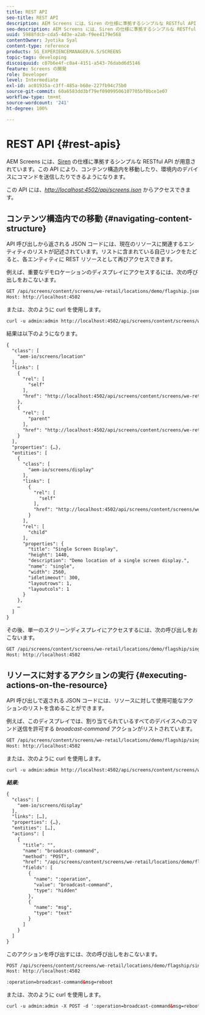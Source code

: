```yaml
---
title: REST API
seo-title: REST API
description: AEM Screens には、Siren の仕様に準拠するシンプルな RESTful API が用意されています。このページの説明に従って、コンテンツ構造内を移動する方法と環境内のデバイスにコマンドを送信する方法を学習します。
seo-description: AEM Screens には、Siren の仕様に準拠するシンプルな RESTful API が用意されています。このページの説明に従って、コンテンツ構造内を移動する方法と環境内のデバイスにコマンドを送信する方法を学習します。
uuid: 5988fdcb-cda5-4d3e-a2ab-f9ee4179e568
contentOwner: Jyotika Syal
content-type: reference
products: SG_EXPERIENCEMANAGER/6.5/SCREENS
topic-tags: developing
discoiquuid: c07b6e4f-c0a4-4151-a543-76dabd6d5146
feature: Screens の開発
role: Developer
level: Intermediate
exl-id: ac01935a-c3ff-485a-b60e-227fb94c75b0
source-git-commit: 60a6583dd3bf79ef09099506107705bf0bce1e07
workflow-type: tm+mt
source-wordcount: '241'
ht-degree: 100%

---
```


# REST API {#rest-apis}

AEM Screens には、[Siren](https://github.com/kevinswiber/siren) の仕様に準拠するシンプルな RESTful API が用意されています。この API により、コンテンツ構造内を移動したり、環境内のデバイスにコマンドを送信したりできるようになります。

この API には、[*http://localhost:4502/api/screens.json*](http://localhost:4502/api/screens.json) からアクセスできます。

## コンテンツ構造内での移動 {#navigating-content-structure}

API 呼び出しから返される JSON コードには、現在のリソースに関連するエンティティのリストが記述されています。リストに含まれている自己リンクをたどると、各エンティティに REST リソースとして再びアクセスできます。

例えば、重要なデモロケーションのディスプレイにアクセスするには、次の呼び出しをおこないます。

```xml
GET /api/screens/content/screens/we-retail/locations/demo/flagship.json HTTP/1.1
Host: http://localhost:4502
```

または、次のように curl を使用します。

```xml
curl -u admin:admin http://localhost:4502/api/screens/content/screens/we-retail/locations/demo/flagship.json
```

結果は以下のようになります。

```xml
{
  "class": [
    "aem-io/screens/location"
  ],
  "links": [
    {
      "rel": [
        "self"
      ],
      "href": "http://localhost:4502/api/screens/content/screens/we-retail/locations/demo/flagship.json"
    },
    {
      "rel": [
        "parent"
      ],
      "href": "http://localhost:4502/api/screens/content/screens/we-retail/locations/demo.json"
    }
  ],
  "properties": {…},
  "entities": [
    {
      "class": [
        "aem-io/screens/display"
      ],
      "links": [
        {
          "rel": [
            "self"
          ],
          "href": "http://localhost:4502/api/screens/content/screens/we-retail/locations/demo/flagship/single.json"
        }
      ],
      "rel": [
        "child"
      ],
      "properties": {
        "title": "Single Screen Display",
        "height": 1440,
        "description": "Demo location of a single screen display.",
        "name": "single",
        "width": 2560,
        "idletimeout": 300,
        "layoutrows": 1,
        "layoutcols": 1
      }
    },
    …
  ]
}
```

その後、単一のスクリーンディスプレイにアクセスするには、次の呼び出しをおこないます。

```xml
GET /api/screens/content/screens/we-retail/locations/demo/flagship/single.json HTTP/1.1
Host: http://localhost:4502
```

## リソースに対するアクションの実行 {#executing-actions-on-the-resource}

API 呼び出しで返される JSON コードには、リソースに対して使用可能なアクションのリストを含めることができます。

例えば、このディスプレイでは、割り当てられているすべてのデバイスへのコマンド送信を許可する *broadcast-command* アクションがリストされています。

```xml
GET /api/screens/content/screens/we-retail/locations/demo/flagship/single.json HTTP/1.1
Host: http://localhost:4502
```

または、次のように curl を使用します。

```xml
curl -u admin:admin http://localhost:4502/api/screens/content/screens/we-retail/locations/demo/flagship/single.json
```

***結果:***

```xml
{
  "class": [
    "aem-io/screens/display"
  ],
  "links": […],
  "properties": {…},
  "entities": […],
  "actions": [
    {
      "title": "",
      "name": "broadcast-command",
      "method": "POST",
      "href": "/api/screens/content/screens/we-retail/locations/demo/flagship/single",
      "fields": [
        {
          "name": ":operation",
          "value": "broadcast-command",
          "type": "hidden"
        },
        {
          "name": "msg",
          "type": "text"
        }
      ]
    }
  ]
}
```

このアクションを呼び出すには、次の呼び出しをおこないます。

```xml
POST /api/screens/content/screens/we-retail/locations/demo/flagship/single.json HTTP/1.1
Host: http://localhost:4502

:operation=broadcast-command&msg=reboot
```

または、次のように curl を使用します。

```xml
curl -u admin:admin -X POST -d ':operation=broadcast-command&msg=reboot' http://localhost:4502/api/screens/content/screens/we-retail/locations/demo/flagship/single.json
```
